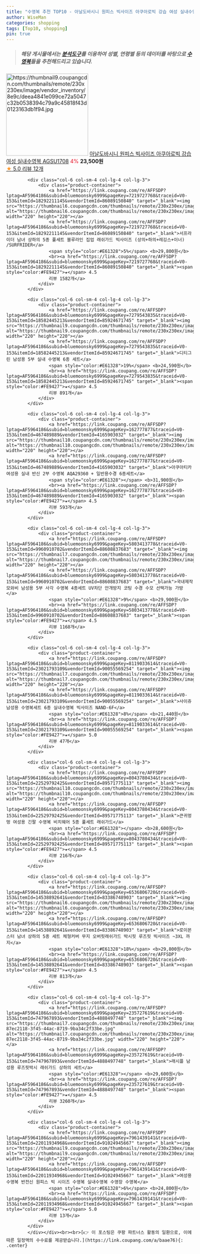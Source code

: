 ```yaml
---
title: "수영복 추천 TOP10 - 아날도바시니 원피스 빅사이즈 아쿠아로빅 강습 여성 실내수영복 AGSU1708"
author: WiseMan
categories: shopping
tags: [Top10, shopping]
pin: true
---
```


> ##### 해당 게시물에서는 [**분석도구**](https://itemscout.io/)를 이용하여 **성별**, **연령별** 등의 데이터를 바탕으로 [**수영복**](https://link.coupang.com/a/baae76)들을 추천해드리고 있습니다.
<div class="container"><div class="row">
            <div class="col-6 col-sm-4 col-lg-4 col-lg-3">
                <div class="product-container">
                    <a href="https://link.coupang.com/re/AFFSDP?lptag=AF5964186&subid=bluemoonsky6999&pageKey=8029339736&traceid=V0-153&itemId=22445263133&vendorItemId=89489256485" target="_blank"><img src="https://thumbnail9.coupangcdn.com/thumbnails/remote/230x230ex/image/vendor_inventory/8e9c/deea4841e099ce72a5047c32b0538394c79a9c45818f43d0123163db1f94.jpg" alt="https://thumbnail9.coupangcdn.com/thumbnails/remote/230x230ex/image/vendor_inventory/8e9c/deea4841e099ce72a5047c32b0538394c79a9c45818f43d0123163db1f94.jpg" width="220" height="220"></a>
                    <a href="https://link.coupang.com/re/AFFSDP?lptag=AF5964186&subid=bluemoonsky6999&pageKey=8029339736&traceid=V0-153&itemId=22445263133&vendorItemId=89489256485" target="_blank">아날도바시니 원피스 빅사이즈 아쿠아로빅 강습 여성 실내수영복 AGSU1708</a>
                    <span style="color:#E61328">4%</span> <b>23,500원</b>
                    <br><a href="https://link.coupang.com/re/AFFSDP?lptag=AF5964186&subid=bluemoonsky6999&pageKey=8029339736&traceid=V0-153&itemId=22445263133&vendorItemId=89489256485" target="_blank"><span style="color:#FE9427">★</span> 5.0
                    리뷰 12개</a>
                </div>
            </div>
            
            <div class="col-6 col-sm-4 col-lg-4 col-lg-3">
                <div class="product-container">
                    <a href="https://link.coupang.com/re/AFFSDP?lptag=AF5964186&subid=bluemoonsky6999&pageKey=7219727768&traceid=V0-153&itemId=18292211145&vendorItemId=86089150840" target="_blank"><img src="https://thumbnail6.coupangcdn.com/thumbnails/remote/230x230ex/image/0820_amir_esrgan_inf80k_batch_0_max3k/4685/90ec8e2973facba9c1bfe593f3da58c227353a7b0e3ab4d24a3e658f6fa3.jpg" alt="https://thumbnail6.coupangcdn.com/thumbnails/remote/230x230ex/image/0820_amir_esrgan_inf80k_batch_0_max3k/4685/90ec8e2973facba9c1bfe593f3da58c227353a7b0e3ab4d24a3e658f6fa3.jpg" width="220" height="220"></a>
                    <a href="https://link.coupang.com/re/AFFSDP?lptag=AF5964186&subid=bluemoonsky6999&pageKey=7219727768&traceid=V0-153&itemId=18292211145&vendorItemId=86089150840" target="_blank">서프라이더 남녀 상하의 5종 풀세트 블루라인 집업 래쉬가드 빅사이즈 (상의+하의+레깅스+이너) /SURFRIDER</a>
                    <span style="color:#E61328">5%</span> <b>29,800원</b>
                    <br><a href="https://link.coupang.com/re/AFFSDP?lptag=AF5964186&subid=bluemoonsky6999&pageKey=7219727768&traceid=V0-153&itemId=18292211145&vendorItemId=86089150840" target="_blank"><span style="color:#FE9427">★</span> 4.5
                    리뷰 1582개</a>
                </div>
            </div>
            
            <div class="col-6 col-sm-4 col-lg-4 col-lg-3">
                <div class="product-container">
                    <a href="https://link.coupang.com/re/AFFSDP?lptag=AF5964186&subid=bluemoonsky6999&pageKey=7279543835&traceid=V0-153&itemId=18582445213&vendorItemId=85924671745" target="_blank"><img src="https://thumbnail9.coupangcdn.com/thumbnails/remote/230x230ex/image/vendor_inventory/6ece/ccb326a2244a82f934473ced20f74c00ae794d9041593386b6eecc202e03.png" alt="https://thumbnail9.coupangcdn.com/thumbnails/remote/230x230ex/image/vendor_inventory/6ece/ccb326a2244a82f934473ced20f74c00ae794d9041593386b6eecc202e03.png" width="220" height="220"></a>
                    <a href="https://link.coupang.com/re/AFFSDP?lptag=AF5964186&subid=bluemoonsky6999&pageKey=7279543835&traceid=V0-153&itemId=18582445213&vendorItemId=85924671745" target="_blank">디티그린 남성용 5부 실내 수영복 6종 세트</a>
                    <span style="color:#E61328">19%</span> <b>24,590원</b>
                    <br><a href="https://link.coupang.com/re/AFFSDP?lptag=AF5964186&subid=bluemoonsky6999&pageKey=7279543835&traceid=V0-153&itemId=18582445213&vendorItemId=85924671745" target="_blank"><span style="color:#FE9427">★</span> 4.5
                    리뷰 891개</a>
                </div>
            </div>
            
            <div class="col-6 col-sm-4 col-lg-4 col-lg-3">
                <div class="product-container">
                    <a href="https://link.coupang.com/re/AFFSDP?lptag=AF5964186&subid=bluemoonsky6999&pageKey=162777877&traceid=V0-153&itemId=467489889&vendorItemId=4165903032" target="_blank"><img src="https://thumbnail10.coupangcdn.com/thumbnails/remote/230x230ex/image/0820_amir_esrgan_inf80k_batch_0_max3k/c454/de2d689ad6288dac6499ff33f8fa09a695a15b4c13d4c2e9625a48d73984.jpg" alt="https://thumbnail10.coupangcdn.com/thumbnails/remote/230x230ex/image/0820_amir_esrgan_inf80k_batch_0_max3k/c454/de2d689ad6288dac6499ff33f8fa09a695a15b4c13d4c2e9625a48d73984.jpg" width="220" height="220"></a>
                    <a href="https://link.coupang.com/re/AFFSDP?lptag=AF5964186&subid=bluemoonsky6999&pageKey=162777877&traceid=V0-153&itemId=467489889&vendorItemId=4165903032" target="_blank">아쿠아티카 여성용 실내 반신 2부 수영복 AQA29360 + 일반용수경 6종세트</a>
                    <span style="color:#E61328"></span> <b>31,900원</b>
                    <br><a href="https://link.coupang.com/re/AFFSDP?lptag=AF5964186&subid=bluemoonsky6999&pageKey=162777877&traceid=V0-153&itemId=467489889&vendorItemId=4165903032" target="_blank"><span style="color:#FE9427">★</span> 4.5
                    리뷰 593개</a>
                </div>
            </div>
            
            <div class="col-6 col-sm-4 col-lg-4 col-lg-3">
                <div class="product-container">
                    <a href="https://link.coupang.com/re/AFFSDP?lptag=AF5964186&subid=bluemoonsky6999&pageKey=5803413778&traceid=V0-153&itemId=9960910702&vendorItemId=88608837683" target="_blank"><img src="https://thumbnail7.coupangcdn.com/thumbnails/remote/230x230ex/image/0820_amir_esrgan_inf80k_batch_4_max3k/63aa/b710ec3f3b42eb570a2f403433ec24ffd5d266b78153c2298508423f5a26.png" alt="https://thumbnail7.coupangcdn.com/thumbnails/remote/230x230ex/image/0820_amir_esrgan_inf80k_batch_4_max3k/63aa/b710ec3f3b42eb570a2f403433ec24ffd5d266b78153c2298508423f5a26.png" width="220" height="220"></a>
                    <a href="https://link.coupang.com/re/AFFSDP?lptag=AF5964186&subid=bluemoonsky6999&pageKey=5803413778&traceid=V0-153&itemId=9960910702&vendorItemId=88608837683" target="_blank">국내제작 모와비 남성용 5부 사각 수영복 4종세트 UV차단 안개방지 코팅 수경 수모 선택가능 가방</a>
                    <span style="color:#E61328">9%</span> <b>29,900원</b>
                    <br><a href="https://link.coupang.com/re/AFFSDP?lptag=AF5964186&subid=bluemoonsky6999&pageKey=5803413778&traceid=V0-153&itemId=9960910702&vendorItemId=88608837683" target="_blank"><span style="color:#FE9427">★</span> 4.5
                    리뷰 1168개</a>
                </div>
            </div>
            
            <div class="col-6 col-sm-4 col-lg-4 col-lg-3">
                <div class="product-container">
                    <a href="https://link.coupang.com/re/AFFSDP?lptag=AF5964186&subid=bluemoonsky6999&pageKey=8119033614&traceid=V0-153&itemId=23021793109&vendorItemId=90055569254" target="_blank"><img src="https://thumbnail7.coupangcdn.com/thumbnails/remote/230x230ex/image/vendor_inventory/6a60/bd6aab5c7d345e68d3f059e21d640b44466e75ba1ee21bd43e8511ee6f77.jpg" alt="https://thumbnail7.coupangcdn.com/thumbnails/remote/230x230ex/image/vendor_inventory/6a60/bd6aab5c7d345e68d3f059e21d640b44466e75ba1ee21bd43e8511ee6f77.jpg" width="220" height="220"></a>
                    <a href="https://link.coupang.com/re/AFFSDP?lptag=AF5964186&subid=bluemoonsky6999&pageKey=8119033614&traceid=V0-153&itemId=23021793109&vendorItemId=90055569254" target="_blank">사이쥬 남성용 수영복세트 6종 실내수영복 빅사이즈 NAND-6F</a>
                    <span style="color:#E61328">8%</span> <b>21,440원</b>
                    <br><a href="https://link.coupang.com/re/AFFSDP?lptag=AF5964186&subid=bluemoonsky6999&pageKey=8119033614&traceid=V0-153&itemId=23021793109&vendorItemId=90055569254" target="_blank"><span style="color:#FE9427">★</span> 5.0
                    리뷰 47개</a>
                </div>
            </div>
            
            <div class="col-6 col-sm-4 col-lg-4 col-lg-3">
                <div class="product-container">
                    <a href="https://link.coupang.com/re/AFFSDP?lptag=AF5964186&subid=bluemoonsky6999&pageKey=8043780434&traceid=V0-153&itemId=22529792425&vendorItemId=89571775113" target="_blank"><img src="https://thumbnail10.coupangcdn.com/thumbnails/remote/230x230ex/image/0820_amir_esrgan_inf80k_batch_0_max3k/2485/e5eaba998434bf19c31fae6c8f33d95a8a43f2bad8294562d79b16586c34.jpg" alt="https://thumbnail10.coupangcdn.com/thumbnails/remote/230x230ex/image/0820_amir_esrgan_inf80k_batch_0_max3k/2485/e5eaba998434bf19c31fae6c8f33d95a8a43f2bad8294562d79b16586c34.jpg" width="220" height="220"></a>
                    <a href="https://link.coupang.com/re/AFFSDP?lptag=AF5964186&subid=bluemoonsky6999&pageKey=8043780434&traceid=V0-153&itemId=22529792425&vendorItemId=89571775113" target="_blank">큰귀멍멍 여성용 긴팔 수영복 비치웨어 5종 풀세트 래쉬가드</a>
                    <span style="color:#E61328"></span> <b>28,600원</b>
                    <br><a href="https://link.coupang.com/re/AFFSDP?lptag=AF5964186&subid=bluemoonsky6999&pageKey=8043780434&traceid=V0-153&itemId=22529792425&vendorItemId=89571775113" target="_blank"><span style="color:#FE9427">★</span> 4.5
                    리뷰 216개</a>
                </div>
            </div>
            
            <div class="col-6 col-sm-4 col-lg-4 col-lg-3">
                <div class="product-container">
                    <a href="https://link.coupang.com/re/AFFSDP?lptag=AF5964186&subid=bluemoonsky6999&pageKey=6536806720&traceid=V0-153&itemId=14538892641&vendorItemId=83386748903" target="_blank"><img src="https://thumbnail6.coupangcdn.com/thumbnails/remote/230x230ex/image/vendor_inventory/6d78/0e0ac57e8b456a2c7814fe1f08adc87f8b974476243250c3991897ff5a73.jpg" alt="https://thumbnail6.coupangcdn.com/thumbnails/remote/230x230ex/image/vendor_inventory/6d78/0e0ac57e8b456a2c7814fe1f08adc87f8b974476243250c3991897ff5a73.jpg" width="220" height="220"></a>
                    <a href="https://link.coupang.com/re/AFFSDP?lptag=AF5964186&subid=bluemoonsky6999&pageKey=6536806720&traceid=V0-153&itemId=14538892641&vendorItemId=83386748903" target="_blank">로이몬스터 남녀 상하의 5종 세트 체형커버 무지 오버핏래쉬가드 박시핏 루즈핏 빅사이즈 ~3XL 까지</a>
                    <span style="color:#E61328">18%</span> <b>29,800원</b>
                    <br><a href="https://link.coupang.com/re/AFFSDP?lptag=AF5964186&subid=bluemoonsky6999&pageKey=6536806720&traceid=V0-153&itemId=14538892641&vendorItemId=83386748903" target="_blank"><span style="color:#FE9427">★</span> 4.5
                    리뷰 813개</a>
                </div>
            </div>
            
            <div class="col-6 col-sm-4 col-lg-4 col-lg-3">
                <div class="product-container">
                    <a href="https://link.coupang.com/re/AFFSDP?lptag=AF5964186&subid=bluemoonsky6999&pageKey=235727619&traceid=V0-153&itemId=747967893&vendorItemId=4888497748" target="_blank"><img src="https://thumbnail7.coupangcdn.com/thumbnails/remote/230x230ex/image/retail/images/1582234473519860-87ec2118-3f45-44ac-8719-9ba34c2f33be.jpg" alt="https://thumbnail7.coupangcdn.com/thumbnails/remote/230x230ex/image/retail/images/1582234473519860-87ec2118-3f45-44ac-8719-9ba34c2f33be.jpg" width="220" height="220"></a>
                    <a href="https://link.coupang.com/re/AFFSDP?lptag=AF5964186&subid=bluemoonsky6999&pageKey=235727619&traceid=V0-153&itemId=747967893&vendorItemId=4888497748" target="_blank">래시플 남성용 루즈핏박시 래쉬가드 상하의 세트</a>
                    <span style="color:#E61328"></span> <b>29,600원</b>
                    <br><a href="https://link.coupang.com/re/AFFSDP?lptag=AF5964186&subid=bluemoonsky6999&pageKey=235727619&traceid=V0-153&itemId=747967893&vendorItemId=4888497748" target="_blank"><span style="color:#FE9427">★</span> 4.5
                    리뷰 3260개</a>
                </div>
            </div>
            
            <div class="col-6 col-sm-4 col-lg-4 col-lg-3">
                <div class="product-container">
                    <a href="https://link.coupang.com/re/AFFSDP?lptag=AF5964186&subid=bluemoonsky6999&pageKey=7961439141&traceid=V0-153&itemId=22011934968&vendorItemId=91024945667" target="_blank"><img src="https://thumbnail9.coupangcdn.com/thumbnails/remote/230x230ex/image/vendor_inventory/8d37/7e138cb07d82c17aed20ea199b8de724952f1e7dc832b6fdc4ccc3aeba8a.jpg" alt="https://thumbnail9.coupangcdn.com/thumbnails/remote/230x230ex/image/vendor_inventory/8d37/7e138cb07d82c17aed20ea199b8de724952f1e7dc832b6fdc4ccc3aeba8a.jpg" width="220" height="220"></a>
                    <a href="https://link.coupang.com/re/AFFSDP?lptag=AF5964186&subid=bluemoonsky6999&pageKey=7961439141&traceid=V0-153&itemId=22011934968&vendorItemId=91024945667" target="_blank">여성용 수영복 반전신 원피스 빅 시이즈 수영복 실내수영복 수영장 수영복</a>
                    <span style="color:#E61328">6%</span> <b>24,800원</b>
                    <br><a href="https://link.coupang.com/re/AFFSDP?lptag=AF5964186&subid=bluemoonsky6999&pageKey=7961439141&traceid=V0-153&itemId=22011934968&vendorItemId=91024945667" target="_blank"><span style="color:#FE9427">★</span> 5.0
                    리뷰 13개</a>
                </div>
            </div>
            </div></div><br><br>[👉 이 포스팅은 쿠팡 파트너스 활동의 일환으로, 이에 따른 일정액의 수수료를 제공받습니다.](https://link.coupang.com/a/baae76){: .center}